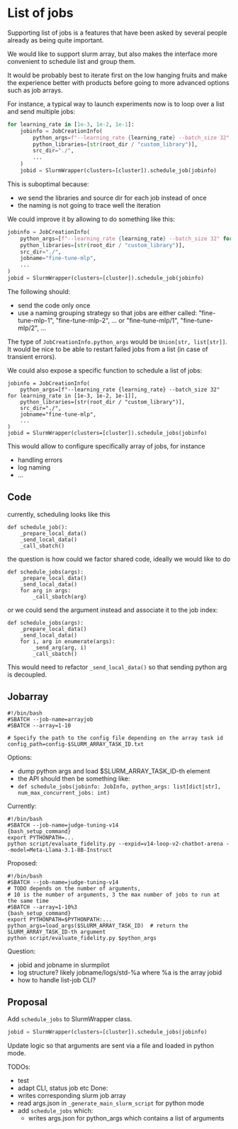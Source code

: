 # List of jobs

Supporting list of jobs is a features that have been asked by several people already as being quite important.

We would like to support slurm array, but also makes the interface more convenient to schedule list and group them.

It would be probably best to iterate first on the low hanging fruits and make the experience better with products
before going to more advanced options such as job arrays.

For instance, a typical way to launch experiments now is to loop over a list and send multiple jobs:

```python
for learning_rate in [1e-3, 1e-2, 1e-1]:
    jobinfo = JobCreationInfo(
        python_args=f"--learning_rate {learning_rate} --batch_size 32",
        python_libraries=[str(root_dir / "custom_library")],
        src_dir="./",
        ...
    )
    jobid = SlurmWrapper(clusters=[cluster]).schedule_job(jobinfo)
```

This is suboptimal because:
* we send the libraries and source dir for each job instead of once
* the naming is not going to trace well the iteration

We could improve it by allowing to do something like this:
```python
jobinfo = JobCreationInfo(
    python_args=[f"--learning_rate {learning_rate} --batch_size 32" for learning_rate in [1e-3, 1e-2, 1e-1]],
    python_libraries=[str(root_dir / "custom_library")],
    src_dir="./",
    jobname="fine-tune-mlp",
    ...
)
jobid = SlurmWrapper(clusters=[cluster]).schedule_job(jobinfo)
```
The following should:
* send the code only once
* use a naming grouping strategy so that jobs are either called: "fine-tune-mlp-1", "fine-tune-mlp-2", ... or "fine-tune-mlp/1", "fine-tune-mlp/2", ...

The type of `JobCreationInfo.python_args` would be `Union[str, list[str]]`.
It would be nice to be able to restart failed jobs from a list (in case of transient errors).

We could also expose a specific function to schedule a list of jobs:

```
jobinfo = JobCreationInfo(
    python_args=[f"--learning_rate {learning_rate} --batch_size 32" for learning_rate in [1e-3, 1e-2, 1e-1]],
    python_libraries=[str(root_dir / "custom_library")],
    src_dir="./",
    jobname="fine-tune-mlp",
    ...
)
jobid = SlurmWrapper(clusters=[cluster]).schedule_jobs(jobinfo)
```

This would allow to configure specifically array of jobs, for instance
* handling errors
* log naming
* ...


## Code

currently, scheduling looks like this 
```
def schedule_job():
    _prepare_local_data()
    _send_local_data()
    _call_sbatch()   
```

the question is how could we factor shared code, ideally we would like to do

```
def schedule_jobs(args):
    _prepare_local_data()
    _send_local_data()
    for arg in args:
        _call_sbatch(arg)   
```

or we could send the argument instead and associate it to the job index:
```
def schedule_jobs(args):
    _prepare_local_data()
    _send_local_data()
    for i, arg in enumerate(args):
        _send_arg(arg, i)
        _call_sbatch()   
```

This would need to refactor `_send_local_data()` so that sending python arg is decoupled.


## Jobarray

```
#!/bin/bash
#SBATCH --job-name=arrayjob
#SBATCH --array=1-10

# Specify the path to the config file depending on the array task id
config_path=config-$SLURM_ARRAY_TASK_ID.txt
```

Options:
* dump python args and load $SLURM_ARRAY_TASK_ID-th element
* the API should then be something like:
* `def schedule_jobs(jobinfo: JobInfo, python_args: list[dict|str], num_max_concurrent_jobs: int)`

Currently:
```
#!/bin/bash
#SBATCH --job-name=judge-tuning-v14
{bash_setup_command}
export PYTHONPATH=...
python script/evaluate_fidelity.py --expid=v14-loop-v2-chatbot-arena --model=Meta-Llama-3.1-8B-Instruct 
```

Proposed:
```
#!/bin/bash
#SBATCH --job-name=judge-tuning-v14
# TODO depends on the number of arguments, 
# 10 is the number of arguments, 3 the max number of jobs to run at the same time
#SBATCH --array=1-10%3   
{bash_setup_command}
export PYTHONPATH=$PYTHONPATH:...
python_args=load_args($SLURM_ARRAY_TASK_ID)  # return the SLURM_ARRAY_TASK_ID-th argument 
python script/evaluate_fidelity.py $python_args
```

Question:
* jobid and jobname in slurmpilot
* log structure? likely jobname/logs/std-%a where %a is the array jobid
* how to handle list-job CLI?

## Proposal
Add `schedule_jobs` to SlurmWrapper class.
```python
jobid = SlurmWrapper(clusters=[cluster]).schedule_jobs(jobinfo)
```

Update logic so that arguments are sent via a file and loaded in python mode.

TODOs:
* test
* adapt CLI, status job etc
Done:
* writes corresponding slurm job array
* read args.json in `_generate_main_slurm_script` for python mode
* add `schedule_jobs` which:
  * writes args.json for python_args which contains a list of arguments
